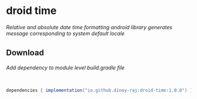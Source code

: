 <h1 align="left"> droid time </h1>


###### Relative and absolute date time formatting android library generates message corresponding to system default locale


Download
--------

###### Add dependency to module level build.gradle file

```gradle

dependencies { implementation("io.github.dinoy-raj:droid-time:1.0.0") }
```
